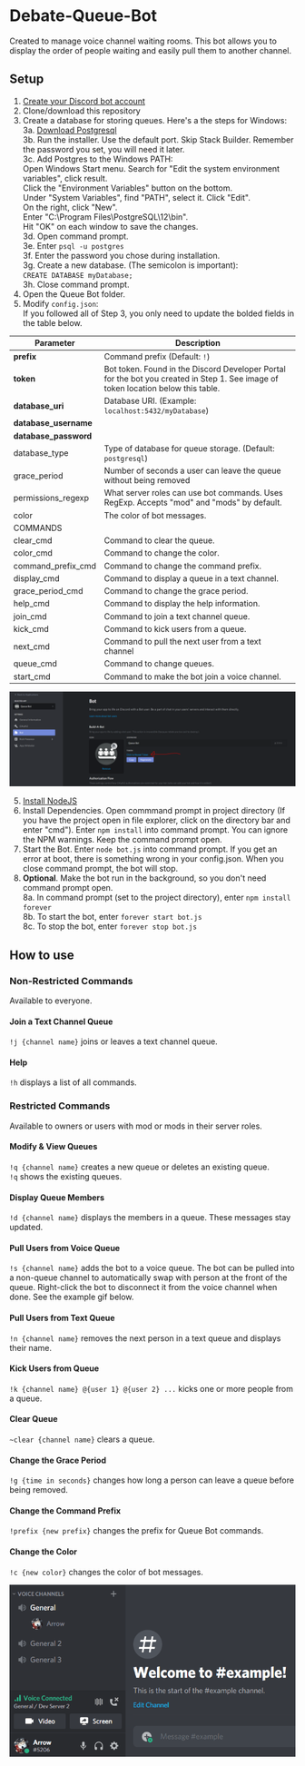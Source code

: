 # Debate-Queue-Bot
Created to manage voice channel waiting rooms. This bot allows you to display the order of people waiting and easily pull them to another channel.  

## Setup
1. [Create your Discord bot account](https://discordpy.readthedocs.io/en/latest/discord.html)  
2. Clone/download this repository  
3. Create a database for storing queues. Here's a the steps for Windows:  
	3a. [Download Postgresql](https://www.enterprisedb.com/downloads/postgres-postgresql-downloads)  
	3b. Run the installer. Use the default port. Skip Stack Builder. Remember the password you set, you will need it later.  
	3c. Add Postgres to the Windows PATH:  
		Open Windows Start menu. Search for "Edit the system environment variables", click result.  
		Click the "Environment Variables" button on the bottom.  
		Under "System Variables", find "PATH", select it. Click "Edit".  
		On the right, click "New".  
		Enter "C:\Program Files\PostgreSQL\12\bin".  
		Hit "OK" on each window to save the changes.  
	3d. Open command prompt.  
	3e. Enter `psql -u postgres`  
	3f. Enter the password you chose during installation.   
	3g. Create a new database. (The semicolon is important):  
		`CREATE DATABASE myDatabase;`  
	3h. Close command prompt.  
4. Open the Queue Bot folder.  
5. Modify `config.json`:  
	If you followed all of Step 3, you only need to update the bolded fields in the table below.

| Parameter             | Description                                                                                                                       |
|-----------------------|-----------------------------------------------------------------------------------------------------------------------------------|
| **prefix**            | Command prefix (Default: `!`)                                                                                                     |
| **token**             | Bot token. Found in the Discord Developer Portal for the bot you created in Step 1. See image of token location below this table. |
| **database_uri**      | Database URI. (Example: `localhost:5432/myDatabase`)						       							                        |
| **database_username** |                                                                                                                                   |
| **database_password** |                                                                                                                                   |
| database_type         | Type of database for queue storage. (Default: `postgresql`)                                                                       |
| grace_period          | Number of seconds a user can leave the queue without being removed                                                                |
| permissions_regexp    | What server roles can use bot commands. Uses RegExp. Accepts "mod" and "mods" by default.                                         |
| color                 | The color of bot messages.                                                                                                        |
| COMMANDS              |                                                                                                                                   |
| clear_cmd             | Command to clear the queue.                                                                                                       |
| color_cmd             | Command to change the color.                                                                                                      |
| command_prefix_cmd    | Command to change the command prefix.                                                                                             |
| display_cmd           | Command to display a queue in a text channel.                                                                                     |
| grace_period_cmd      | Command to change the grace period.                                                                                               |
| help_cmd              | Command to display the help information.                                                                                          |
| join_cmd              | Command to join a text channel queue.                                                                                             |
| kick_cmd              | Command to kick users from a queue.                                                                                               |
| next_cmd              | Command to pull the next user from a text channel                                                                                 |
| queue_cmd             | Command to change queues.                                                                                                         |
| start_cmd             | Command to make the bot join a voice channel.                                                                                     |

![Token Location](docs/token_location.PNG)  

5. [Install NodeJS](https://discordjs.guide/preparations/#installing-node-js)  
6. Install Dependencies. Open commmand prompt in project directory (If you have the project open in file explorer, click on the directory bar and enter "cmd"). Enter `npm install` into command prompt. You can ignore the NPM warnings. Keep the command prompt open.
7. Start the Bot. Enter `node bot.js` into command prompt. If you get an error at boot, there is something wrong in your config.json. When you close command prompt, the bot will stop.  
8. **Optional**. Make the bot run in the background, so you don't need command prompt open.  
	8a. In command prompt (set to the project directory), enter `npm install forever`  
	8b. To start the bot, enter `forever start bot.js`  
	8c. To stop the bot, enter `forever stop bot.js`  
  
## How to use  
### Non-Restricted Commands  
Available to everyone.  
#### Join a Text Channel Queue 
`!j {channel name}` joins or leaves a text channel queue.   
#### Help  
`!h` displays a list of all commands.  

### Restricted Commands  
Available to owners or users with mod or mods in their server roles.  
#### Modify & View Queues  
`!q {channel name}` creates a new queue or deletes an existing queue.  
`!q` shows the existing queues.  
#### Display Queue Members  
`!d {channel name}` displays the members in a queue. These messages stay updated.  
#### Pull Users from Voice Queue  
`!s {channel name}` adds the bot to a voice queue. The bot can be pulled into a non-queue channel to automatically swap with person at the front of the queue. Right-click the bot to disconnect it from the voice channel when done. See the example gif below.  
#### Pull Users from Text Queue  
`!n {channel name}` removes the next person in a text queue and displays their name.  
#### Kick Users from Queue  
`!k {channel name} @{user 1} @{user 2} ...`  kicks one or more people from a queue.  
#### Clear Queue  
`~clear {channel name}` clears a queue.  
  
#### Change the Grace Period  
`!g {time in seconds}` changes how long a person can leave a queue before being removed.  
#### Change the Command Prefix  
`!prefix {new prefix}` changes the prefix for Queue Bot commands.  
#### Change the Color  
`!c {new color}` changes the color of bot messages.  


![Example of `!s`](docs/example.gif)  
